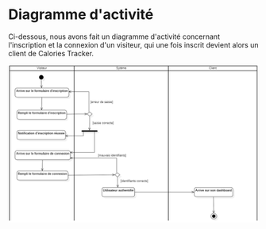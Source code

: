 # Diagramme d'activité

Ci-dessous, nous avons fait un diagramme d'activité concernant l'inscription et la connexion d'un visiteur, qui une fois inscrit devient alors un client de Calories Tracker. 

![Réprésentation du diagramme d'activité pour l'inscription et la connexion](../assets/img/activity-authentification.PNG)
